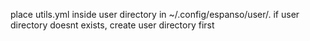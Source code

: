 place utils.yml inside user directory in ~/.config/espanso/user/. if user directory doesnt exists, create user directory first
